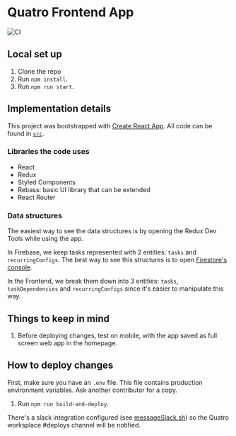 # Quatro Frontend App

![CI](https://github.com/guillermodlpa/quatro-frontend/workflows/CI/badge.svg)

## Local set up

1. Clone the repo
2. Run `npm install`.
3. Run `npm run start`.

## Implementation details

This project was bootstrapped with [Create React App](https://github.com/facebookincubator/create-react-app). All code can be found in [`src`](./src).

### Libraries the code uses

- React
- Redux
- Styled Components
- Rebass: basic UI library that can be extended
- React Router

### Data structures

The easiest way to see the data structures is by opening the Redux Dev Tools while using the app.

In Firebase, we keep tasks represented with 2 entities: `tasks` and `recurringConfigs`. The best way to see this structures is to open [Firestore's console](https://console.firebase.google.com/project/tasket-project/database).

In the Frontend, we break them down into 3 entities: `tasks`, `taskDependencies` and `recurringConfigs` since it's easier to manipulate this way.

## Things to keep in mind

1. Before deploying changes, test on mobile, with the app saved as full screen web app in the homepage.

## How to deploy changes

First, make sure you have an `.env` file. This file contains production environment variables. Ask another contributor for a copy.

1. Run `npm run build-and-deploy`.

There's a slack integration configured (see [messageSlack.sh](./messageSlack.sh)) so the Quatro worksplace #deploys channel will be notified.
